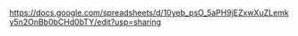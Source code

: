 https://docs.google.com/spreadsheets/d/10yeb_psO_5aPH9jEZxwXuZLemky5n2OnBb0bCHd0bTY/edit?usp=sharing
